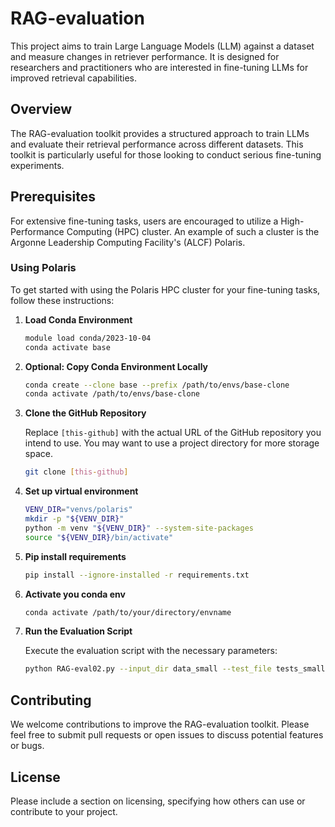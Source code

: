 # RAG-evaluation

This project aims to train Large Language Models (LLM) against a dataset and measure changes in retriever performance. It is designed for researchers and practitioners who are interested in fine-tuning LLMs for improved retrieval capabilities.

## Overview

The RAG-evaluation toolkit provides a structured approach to train LLMs and evaluate their retrieval performance across different datasets. This toolkit is particularly useful for those looking to conduct serious fine-tuning experiments.

## Prerequisites

For extensive fine-tuning tasks, users are encouraged to utilize a High-Performance Computing (HPC) cluster. An example of such a cluster is the Argonne Leadership Computing Facility's (ALCF) Polaris.

### Using Polaris

To get started with using the Polaris HPC cluster for your fine-tuning tasks, follow these instructions:

1. **Load Conda Environment**

   ```bash
   module load conda/2023-10-04
   conda activate base
   ```
      
2. **Optional: Copy Conda Environment Locally**

   ```bash
   conda create --clone base --prefix /path/to/envs/base-clone
   conda activate /path/to/envs/base-clone
   ```

3. **Clone the GitHub Repository**

   Replace `[this-github]` with the actual URL of the GitHub repository you intend to use.
   You may want to use a project directory for more storage space.

   ```bash
   git clone [this-github]
   ```

4. **Set up virtual environment**

   ```bash
   VENV_DIR="venvs/polaris"
   mkdir -p "${VENV_DIR}"
   python -m venv "${VENV_DIR}" --system-site-packages
   source "${VENV_DIR}/bin/activate"
   ```

6. **Pip install requirements**
   
   ```bash
   pip install --ignore-installed -r requirements.txt
   ```

7. **Activate you conda env**

   ```bash
   conda activate /path/to/your/directory/envname
   ```
   
8. **Run the Evaluation Script**

   Execute the evaluation script with the necessary parameters:

   ```bash
   python RAG-eval02.py --input_dir data_small --test_file tests_small/name2cpdID.txt --model_name ./dir_to/Llama-2-7b-chat-hf/
   ```

## Contributing

We welcome contributions to improve the RAG-evaluation toolkit. Please feel free to submit pull requests or open issues to discuss potential features or bugs.

## License

Please include a section on licensing, specifying how others can use or contribute to your project.
